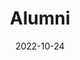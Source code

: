 ---
title: Alumni
date: 2022-10-24

type: landing

sections:
  - block: people
    content:
      title: PG Alumni
      # Choose which groups/teams of users to display.
      #   Edit `user_groups` in each user's profile to add them to one or more of these groups.
      user_groups:
          - Alumni
      sort_by: Params.graduation_year
      sort_ascending: true
    design:
      show_interests: true
      show_role: true
      show_social: true

  - block: student_list1
    title: UG Alumni
    student_batches:
    - batch: "2018"
      students:
        - name: "Tonmoy Hossain"
          year: "2024"
          title: "Deep Learning Approach for Photovoltaic Power Prediction and Generators Optimum Power Scheduling"
        - name: "Nafiul Alam"
          year: "2024"
          title: "Enhanced Fault Location Detection in Transmission Lines Using Travelling Wave Mechanisms and Adaptive Neuro-Fuzzy Inference Systems (ANFIS)"
        - name: "Shihab Wahed"
          year: "2024"
          title: "N-1 Contingency Analysis to Study Bus and Line Performance during each Line Outage in an Electrical Transmission System Using Pandapower Open Source Tool"
        - name: "Naved Sadat Yamin"
          year: "2024"
          title: "Numerical Study of Silicon Valley Photonic Topological Insulator for Fluorescence Endoscopy"
        - name: "Kushol Roy Pritom"
          year: "2024"
          title: "A Polarization-Insensitive Achromatic Metalens Operating at Two Wavelengths in the Visible Regime"
        - name: "Md Al Shahriar Shakil"
          year: "2024"
          title: "Full Adder Circuit Implementation Using Quantum Photonics"
    - batch: "2017"
      students:
        - name: "Abdul Mukit"
          year: "2023"
        - name: "Md. Sabbir Hossain (Bijoy)"
          year: "2023"
        - name: "Prithu Mahmud"
          year: "2023"
          note: "Faculty Member, BRAC University"
        - name: "Kaniz Fatema Supti"
          year: "2023"
          note: "Faculty Member, BRAC University"      
    - batch: "2016"
      students:
        - name: "Ehsanul Karim"
          year: "2022"
          note: "Faculty Member, BRAC University"
        - name: "Himaddri Roy"
          year: "2022"
          note: "Faculty Member, BRAC University"
        - name: "Sujoy Mondol"
          year: "2022"
          note: "PhD Student, Georgia Institute of Technology"
        - name: "Md. Jahid Hasan Khan"
          year: "2022"
        - name: "Md. Jahid Hasan Naiem"
          year: "2022"
          note: "Engineer (EEE), BAERA"
    
    - batch: "2015"
      students:
        - name: "Ayon Sarkar"
          year: "2021"
          note: "Faculty Member, BRAC University"
        - name: "Shamima Akter Mitu"
          year: "2021"
          note: "PhD Student, North Western University"
        - name: "Purbayan Das"
          year: "2021"
          note: "Faculty Member, BRAC University"
        - name: "Yasir Fatah Abed"
          year: "2021"
          note: "PhD Student, University of Minnesota Twin Cities"
        - name: "Md Asif Hossain Bhuiyan"
          year: "2021"
          note: "Faculty Member, BRAC University, PhD Student, Boise State University"
---